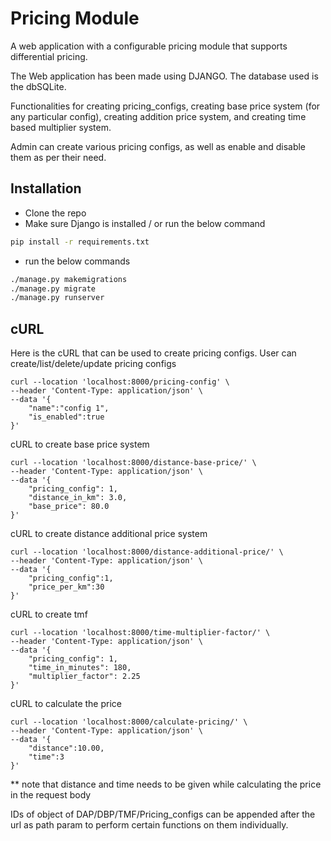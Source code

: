 # Pricing Module

A web application with a configurable pricing module that supports differential pricing.

The Web application has been made using DJANGO. The database used is the dbSQLite.

Functionalities for creating pricing_configs, creating base price system (for any particular config), creating addition price system, and creating time based multiplier system.

Admin can create various pricing configs, as well as enable and disable them as per their need.

## Installation
* Clone the repo
* Make sure Django is installed / or run the below command
```bash
pip install -r requirements.txt
```
* run the below commands
```bash
./manage.py makemigrations
./manage.py migrate
./manage.py runserver
```

## cURL

Here is the cURL that can be used to create pricing configs. User can create/list/delete/update pricing configs

```
curl --location 'localhost:8000/pricing-config' \
--header 'Content-Type: application/json' \
--data '{
    "name":"config 1",
    "is_enabled":true
}'
```

cURL to create base price system
```
curl --location 'localhost:8000/distance-base-price/' \
--header 'Content-Type: application/json' \
--data '{
    "pricing_config": 1,
    "distance_in_km": 3.0,
    "base_price": 80.0
}'
```

cURL to create distance additional price system
```
curl --location 'localhost:8000/distance-additional-price/' \
--header 'Content-Type: application/json' \
--data '{
    "pricing_config":1,
    "price_per_km":30
}'
```

cURL to create tmf
```
curl --location 'localhost:8000/time-multiplier-factor/' \
--header 'Content-Type: application/json' \
--data '{
    "pricing_config": 1,
    "time_in_minutes": 180,
    "multiplier_factor": 2.25
}'
```

cURL to calculate the price
```
curl --location 'localhost:8000/calculate-pricing/' \
--header 'Content-Type: application/json' \
--data '{
    "distance":10.00,
    "time":3
}'
```
** note that distance and time needs to be given while calculating the price in the request body

IDs of object of DAP/DBP/TMF/Pricing_configs can be appended after the url as path param to perform certain functions on them individually.
